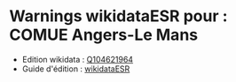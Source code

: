 Warnings wikidataESR pour : COMUE Angers-Le Mans
================

- Edition wikidata : [Q104621964](https://www.wikidata.org/wiki/Q104621964)
- Guide d'édition : [wikidataESR](https://github.com/cpesr/wikidataESR/)

